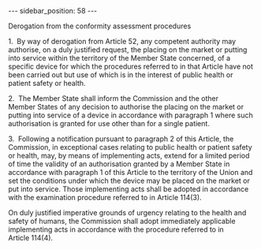 
<meta data-rh="true" name="docsearch:language" content="en">
<meta data-rh="true" name="docsearch:version" content="current">
<meta data-rh="true" name="docsearch:docusaurus_tag" content="docs-default-current">
        ---
sidebar_position: 58
---
           <p class="stitle-article-norm">Derogation from the conformity assessment procedures</p>
   <p class="norm">1.&nbsp;&nbsp;By way of derogation from 
Article&nbsp;52, any competent authority may authorise, on a duly 
justified request, the placing on the market or putting into service 
within the territory of the Member&nbsp;State concerned, of a specific 
device for which the procedures referred to in that Article&nbsp;have 
not been carried out but use of which is in the interest of public 
health or patient safety or health.</p>
   <p class="norm">2.&nbsp;&nbsp;The Member&nbsp;State shall inform the 
Commission and the other Member&nbsp;States of any decision to authorise
 the placing on the market or putting into service of a device in 
accordance with paragraph&nbsp;1 where such authorisation is granted for
 use other than for a single patient.</p>
   <p class="norm">3.&nbsp;&nbsp;Following a notification pursuant to 
paragraph&nbsp;2 of this Article, the Commission, in exceptional cases 
relating to public health or patient safety or health, may, by means of 
implementing acts, extend for a limited period of time the validity of 
an authorisation granted by a Member&nbsp;State in accordance with 
paragraph&nbsp;1 of this Article&nbsp;to the territory of the Union and 
set the conditions under which the device may be placed on the market or
 put into service. Those implementing acts shall be adopted in 
accordance with the examination procedure referred to in 
Article&nbsp;114(3).</p>
   <p class="norm">On duly justified imperative grounds of urgency 
relating to the health and safety of humans, the Commission shall adopt 
immediately applicable implementing acts in accordance with the 
procedure referred to in Article&nbsp;114(4).</p>